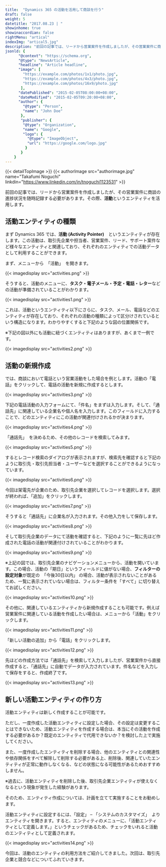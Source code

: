 ```yaml
---
title:  "Dynamics 365 の活動を活用して商談を行う"
draft: false
weight: 5
datetitle: "2017.08.23 | "
showinhome: true
showinaccordian: false
rightMenu: "artical"
indexImg: "artical5.jpg"
description: "前回の記事では、リードから営業案件を作成しましたが、その営業案件に商談の進捗状況を随時記録する必要があります。その際、**活動**というエンティティを活用します。"
jsonld: {
      "@context": "https://schema.org",
      "@type": "NewsArticle",
      "headline": "Article headline",
      "image": [
        "https://example.com/photos/1x1/photo.jpg",
        "https://example.com/photos/4x3/photo.jpg",
        "https://example.com/photos/16x9/photo.jpg"
       ],
      "datePublished": "2015-02-05T08:00:00+08:00",
      "dateModified": "2015-02-05T09:20:00+08:00",
      "author": {
        "@type": "Person",
        "name": "John Doe"
       },
       "publisher": {
        "@type": "Organization",
        "name": "Google",
        "logo": {
          "@type": "ImageObject",
          "url": "https://google.com/logo.jpg"
         }
       }
    }
---
```

{{< detailTopImage >}}
{{< authorImage src="authorimage.jpg" name="Takafumi Noguchi" linkdin="https://www.linkedin.com/in/tnoguchi1123531" >}}
<!-- Intro  -->
前回の記事では、リードから営業案件を作成しましたが、その営業案件に商談の進捗状況を随時記録する必要があります。その際、**活動**というエンティティを活用します。

## 活動エンティティの種類
まず Dynamics 365 では、**活動 (Activity Pointer)**　というエンティティが存在します。この活動は、取引先企業や担当者、営業案件、リード、サポート案件など様々なエンティティと関連しており、それぞれのエンティティでの活動データとして利用することができます。

まず、メニューから　「活動」　を開きます。
<!-- Image= activities.png -->
{{< imagedisplay src="activities.png" >}}

そうすると、活動のメニューに、**タスク・電子メール・予定・電話・レター**などの活動が準備されていることがわかります。　
<!-- Image= activities1.png -->
{{< imagedisplay src="activities1.png" >}}

これは、活動というエンティティ以下にさらに、タスク、メール、電話などのエンティティが存在しており、それぞれの活動の種類によって区分けされているという構造になります。わかりやすくすると下記のような図の位置関係です。

※下記の図以外にも活動に紐づくエンティティはありますが、あくまで一例です。
<!-- Image= activities2.png -->
{{< imagedisplay src="activities2.png" >}}

## 活動の新規作成
では、商談において電話という営業活動をした場合を例とします。活動の「電話」をクリックして、電話の活動を新規に作成するとします。
<!-- Image= activities3.png -->
{{< imagedisplay src="activities3.png" >}}

下記の電話活動の入力フォームにて、「件名」をまずは入力します。そして、「通話先」に関連している企業名や個人名を入力します。このフィールドに入力することで、どのエンティティにこの活動が関連付けされるかが決まります。
<!-- Image= activities4.png -->
{{< imagedisplay src="activities4.png" >}}

「通話先」　を決めるため、その他のレコードを検索してみます。
<!-- Image= activities5.png -->
{{< imagedisplay src="activities5.png" >}}

するとレコード検索のダイアログが表示されますが、検索先を確認すると下記のように取引先・取引先担当者・ユーザーなどを選択することができるようになっています。
<!-- Image= activities6.png -->
{{< imagedisplay src="activities6.png" >}}

今回は架電先が企業のため、取引先企業を選択してレコードを選択します。選択が終われば、「追加」をクリックします。
<!-- Image= activities7.png -->
{{< imagedisplay src="activities7.png" >}}

そうすると「通話先」に企業名が入力されます。その他入力をして保存します。
<!-- Image= activities8.png -->
{{< imagedisplay src="activities8.png" >}}

そして取引先企業のデータにて活動を確認すると、下記のように一覧に先ほど作成された電話の活動が関連付けされていることがわかります。
<!-- Image= activities9.png -->
{{< imagedisplay src="activities9.png" >}}

※上記の図では、取引先企業のナビゲーションメニューから、活動を開いています。この場合、活動の「期日」というフィールドに値がない場合、**フィルターの設定対象**が既定の　「今後30日以内」 の場合、活動が表示されないことがあるため、一覧に表示されていない場合は、フィルター条件を「すべて」に切り替えてお試しください。
<!-- Image= activities10.png -->
{{< imagedisplay src="activities10.png" >}}

その他に、関連しているエンティティから新規作成することも可能です。例えば営業案件に関連している活動を作成したい場合は、メニューから「活動」をクリックします。
<!-- Image= activities11.png -->
{{< imagedisplay src="activities11.png" >}}

「新しい活動の追加」から「電話」をクリックします。
<!-- Image= activities12.png -->
{{< imagedisplay src="activities12.png" >}}

先ほどの作成方法では「通話先」を検索して入力しましたが、営業案件から直接作成すると、「通話先」に自動でデータが入力されています。件名などを入力して保存をすると、作成終了です。
<!-- Image= activities13.png -->
{{< imagedisplay src="activities13.png" >}}

## 新しい活動エンティティの作り方
活動エンティティは新しく作成することが可能です。

ただし、一度作成した活動エンティティに設定した場合、その設定は変更することはできないため、活動エンティティを作成する場合は、本当にその活動を作成する必要があるか？既定のエンティティで代用できないか？を検討した上で実施してください。

また、一度作成したエンティティを削除する場合、他のエンティティとの関連性や依存関係をすべて解除して削除する必要がある上、削除後、関連していたエンティティが正常に動作しなくなる、などの状態になる可能性があるためおすすめしません。

※過去に、活動エンティティを削除した後、取引先企業エンティティが使えなくなるという現象が発生した経験があります。

そのため、エンティティ作成については、計画を立てて実施することをお勧めします。

活動エンティティに設定するには、「設定」 – 「システムのカスタマイズ」　よりエンティティを開きます。すると、エンティティのメニューに、「活動エンティティとして定義します。」というチェックがあるため、チェックをいれると活動のエンティティとして定義されます。
<!-- Image= activities14.png -->
{{< imagedisplay src="activities14.png" >}}

今回は、活動のエンティティの利用方法をご紹介してきました。次回は、取引先企業と競合などについてふれていきます。